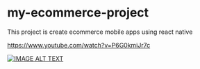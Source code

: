 # my-ecommerce-project
This project is create ecommerce mobile apps using react native

https://www.youtube.com/watch?v=P6G0kmiJr7c

[![IMAGE ALT TEXT](http://img.youtube.com/vi/P6G0kmiJr7c/0.jpg)](http://www.youtube.com/watch?v=P6G0kmiJr7c "E Commerce React Native")
